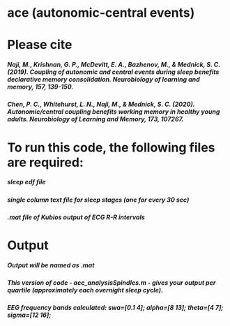 # ace (autonomic-central events)

# Please cite 
##### Naji, M., Krishnan, G. P., McDevitt, E. A., Bazhenov, M., & Mednick, S. C. (2019). Coupling of autonomic and central events during sleep benefits declarative memory consolidation. Neurobiology of learning and memory, 157, 139-150.

##### Chen, P. C., Whitehurst, L. N., Naji, M., & Mednick, S. C. (2020). Autonomic/central coupling benefits working memory in healthy young adults. Neurobiology of Learning and Memory, 173, 107267.

# To run this code, the following files are required: 
##### sleep edf file
##### single column text file for sleep stages (one for every 30 sec)
##### .mat file of Kubios output of ECG R-R intervals

# Output
##### Output will be named as .mat
##### This version of code - ace_analysisSpindles.m - gives your output per quartile (approximately each overnight sleep cycle).
##### EEG frequency bands calculated: swa=[0.1 4]; alpha=[8 13]; theta=[4 7]; sigma=[12 16];

